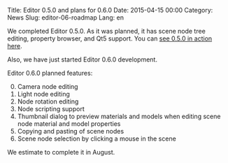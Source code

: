 Title: Editor 0.5.0 and plans for 0.6.0
Date: 2015-04-15 00:00
Category: News
Slug: editor-06-roadmap
Lang: en

We completed Editor 0.5.0. As it was planned, it has scene node tree editing, property browser, and Qt5 support. You can <a title="Editor 0.5.0" href="https://youtu.be/Vb2Q6IuQDbo" target="_blank">see 0.5.0 in action here</a>. 

Also, we have just started Editor 0.6.0 development.

Editor 0.6.0 planned features:

0. Camera node editing
0. Light node editing
0. Node rotation editing
0. Node scripting support
0. Thumbnail dialog to preview materials and models when editing scene node material and model properties
0. Copying and pasting of scene nodes
0. Scene node selection by clicking a mouse in the scene


We estimate to complete it in August.
